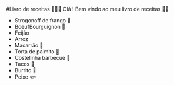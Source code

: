 #Livro de receitas 👩🏻‍🍳
Olá ! Bem vindo ao meu livro de receitas 👋🏻

- Strogonoff de frango 🐔
- BoeufBourguignon 🥩
- Feijão
- Arroz
- Macarrão 🍝
- Torta de palmito 🥧
- Costelinha barbecue 🐖
- Tacos 🌮
- Burrito 🌯
- Peixe 🐟
